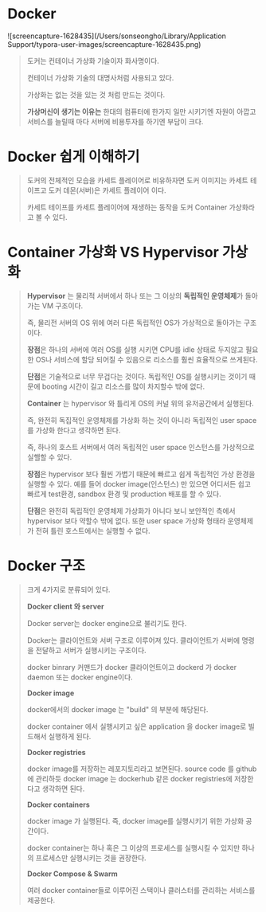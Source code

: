 # Docker

![screencapture-1628435](/Users/sonseongho/Library/Application Support/typora-user-images/screencapture-1628435.png)

> 도커는 컨테이너 가상화 기술이자 화사명이다.
>
> 컨테이너 가상화 기술의 대명사처럼 사용되고 있다.
>
> 가상화는 없는 것을 있는 것 처럼 만드는 것이다.
>
> **가상머신이 생기는 이유는** 한대의 컴퓨터에 한가지 일만 시키기엔 자원이 아깝고 서비스를 늘릴때 마다 서버에 비용투자를  하기엔 부담이 크다.



# Docker 쉽게 이해하기

> 도커의 전체적인 모습을 카세트 플레이어로 비유하자면 도커 이미지는 카세트 테이프고 도커 데몬(서버)은 카세트 플레이어 이다.
>
> 카세트 테이프를 카세트 플레이어에 재생하는 동작을 도커 Container 가상화라고 볼 수 있다.



# Container 가상화 VS Hypervisor 가상화

> **Hypervisor** 는 물리적 서버에서 하나 또는 그 이상의 **독립적인 운영체제**가 돌아가는 VM 구조이다.
>
> 즉, 물리전 서버의 OS 위에 여러 다른 독립적인 OS가 가상적으로 돌아가는 구조이다.
>
> **장점**은 하나의 서버에 여러 OS를 실행 시키면 CPU를 idle 상태로 두지않고 필요한 OS나 서비스에 할당 되어질 수 있음으로 리소스를 훨씬 효율적으로 쓰게된다.
>
> **단점**은 기술적으로 너무 무겁다는 것이다. 독립적인 OS를 실행시키는 것이기 때문에 booting 시간이 길고 리소스를 많이 차지할수 밖에 없다.
>
> 
>
> **Container** 는 hypervisor 와 틀리게 OS의 커널 위의 유저공간에서 실행된다.
>
> 즉, 완전히 독집적인 운영체제를 가상화 하는 것이 아니라 독립적인 user space를 가상화 한다고 생각하면 된다.
>
> 즉, 하나의 호스트 서버에서 여러 독립적인 user space 인스턴스를 가상적으로 실핼할 수 있다.
>
> **장점**은 hypervisor 보다 훨씬 가볍기 때문에 빠르고 쉽게 독립적인 가상 환경을 실행할 수 있다. 예를 들어 docker image(인스턴스) 만 있으면 어디서든 쉽고 빠르게 test환경, sandbox 환경 및 production 배포를 할 수 있다.
>
> **단점**은 완전히 독립적인 운영체제 가상화가 아니다 보니 보안적인 측에서 hypervisor 보다 약할수 밖에 없다. 또한 user space 가상화 형태라 운영체제가 전혀 틀린 호스트에서는 실행할 수 없다.



# Docker 구조

> 크게 4가지로 분류되어 있다.
>
> **Docker client 와 server**
>
> Docker server는 docker engine으로 불리기도 한다.
>
> Docker는 클라이언트와 서버 구조로 이루어져 있다. 클라이언트가 서버에 명령을 전달하고 서버가 실행시키는 구조이다.
>
> docker binrary 커맨드가 docker 클라이언트이고 dockerd 가 docker daemon 또는 docker engine이다.
>
> 
>
> **Docker image**
>
> docker에서의 docker image 는 "build" 의 부분에 해당된다.
>
> docker container 에서 실행시키고 싶은 application 을 docker image로 빌드해서 실행하게 된다.
>
> 
>
> **Docker registries**
>
> docker image를 저장하는 레포지토리라고 보면된다. source code 를 github에 관리하듯 docker image 는 dockerhub 같은 docker registries에 저장한다고 생각하면 된다.
>
> 
>
> **Docker containers**
>
> docker image 가 실행된다. 즉, docker image를 실행시키기 위한 가상화 공간이다.
>
> docker container는 하나 혹은 그 이상의 프로세스를 실행시킬 수 있지만 하나의 프로세스만 실행시키는 것을 권장한다.
>
> 
>
> **Docker Compose & Swarm**
>
> 여러 docker container들로 이루어진 스택이나 클러스터를 관리하는 서비스를 제공한다.